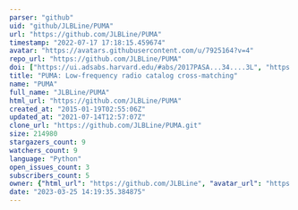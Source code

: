 ```yaml
---
parser: "github"
uid: "github/JLBLine/PUMA"
url: "https://github.com/JLBLine/PUMA"
timestamp: "2022-07-17 17:18:15.459674"
avatar: "https://avatars.githubusercontent.com/u/7925164?v=4"
repo_url: "https://github.com/JLBLine/PUMA"
doi: ["https://ui.adsabs.harvard.edu/#abs/2017PASA...34....3L", "https://ui.adsabs.harvard.edu/abs/2018ascl.soft07022L/abstract"]
title: "PUMA: Low-frequency radio catalog cross-matching"
name: "PUMA"
full_name: "JLBLine/PUMA"
html_url: "https://github.com/JLBLine/PUMA"
created_at: "2015-01-19T02:55:06Z"
updated_at: "2021-07-14T12:57:07Z"
clone_url: "https://github.com/JLBLine/PUMA.git"
size: 214980
stargazers_count: 9
watchers_count: 9
language: "Python"
open_issues_count: 3
subscribers_count: 5
owner: {"html_url": "https://github.com/JLBLine", "avatar_url": "https://avatars.githubusercontent.com/u/7925164?v=4", "login": "JLBLine", "type": "User"}
date: "2023-03-25 14:19:35.384875"
---
```

